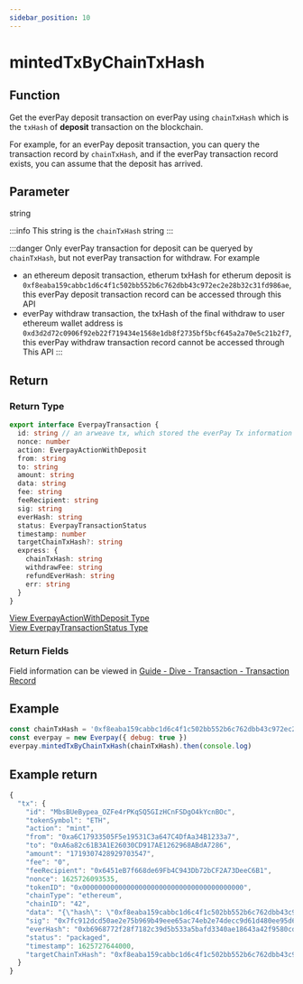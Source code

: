 ```yaml
---
sidebar_position: 10
---
```


# mintedTxByChainTxHash

## Function
Get the everPay deposit transaction on everPay using `chainTxHash` which is the `txHash` of **deposit** transaction on the blockchain.

For example, for an everPay deposit transaction, you can query the transaction record by `chainTxHash`, and if the everPay transaction record exists, you can assume that the deposit has arrived.

## Parameter
string

:::info
This string is the `chainTxHash` string
:::

:::danger
Only everPay transaction for deposit can be queryed by `chainTxHash`, but not everPay transaction for withdraw. For example
* an ethereum deposit transaction, etherum txHash for etherum deposit is `0xf8eaba159cabbc1d6c4f1c502bb552b6c762dbb43c972ec2e28b32c31fd986ae`, this everPay deposit transaction record can be accessed through this API
* everPay withdraw transaction, the txHash of the final withdraw to user ethereum wallet address is `0xd3d2d72c0906f92eb22f719434e1568e1db8f2735bf5bcf645a2a70e5c21b2f7`, this everPay withdraw transaction record cannot be accessed through This API
:::

## Return

### Return Type

```ts
export interface EverpayTransaction {
  id: string // an arweave tx, which stored the everPay Tx information on the arweave blockchain
  nonce: number
  action: EverpayActionWithDeposit
  from: string
  to: string
  amount: string
  data: string
  fee: string
  feeRecipient: string
  sig: string
  everHash: string
  status: EverpayTransactionStatus
  timestamp: number
  targetChainTxHash?: string
  express: {
    chainTxHash: string
    withdrawFee: string
    refundEverHash: string
    err: string
  }
}
```
[View EverpayActionWithDeposit Type](../types.md#everpayactionwithdeposit)  
[View EverpayTransactionStatus Type](../types.md#everpaytransactionstatus)

### Return Fields
Field information can be viewed in [Guide - Dive - Transaction - Transaction Record](../../../dive/transaction#transaction-record)

## Example

```js
const chainTxHash = '0xf8eaba159cabbc1d6c4f1c502bb552b6c762dbb43c972ec2e28b32c31fd986ae'
const everpay = new Everpay({ debug: true })
everpay.mintedTxByChainTxHash(chainTxHash).then(console.log)
```

## Example return
```js
{
  "tx": {
    "id": "MbsBUeBypea_OZFe4rPKqSQ5GIzHCnFSDgO4kYcnBOc",
    "tokenSymbol": "ETH",
    "action": "mint",
    "from": "0xa6C17933505F5e19531C3a647C4DfAa34B1233a7",
    "to": "0xA6a82c61B3A1E26030CD917AE1262968ABdA7286",
    "amount": "1719307428929703547",
    "fee": "0",
    "feeRecipient": "0x6451eB7f668de69Fb4C943Db72bCF2A73DeeC6B1",
    "nonce": 1625726093535,
    "tokenID": "0x0000000000000000000000000000000000000000",
    "chainType": "ethereum",
    "chainID": "42",
    "data": "{\"hash\": \"0xf8eaba159cabbc1d6c4f1c502bb552b6c762dbb43c972ec2e28b32c31fd986ae\", \"nonce\": \"0x31\", \"blockHash\": \"0xaede2df39b4bd3a3fde772c13bad31abfa1075d1e3a12e7c0fd9ada23671ea8c\", \"blockNumber\": \"0x18c801d\", \"transactionIndex\": \"0x0\", \"from\": \"0xA6a82c61B3A1E26030CD917AE1262968ABdA7286\", \"to\": \"0xa7ae99C13d82dd32fc6445Ec09e38d197335F38a\", \"value\": \"0x17dc34ff510b8e7b\", \"gas\": \"0x587a\", \"gasPrice\": \"0x165a0bc00\", \"input\": \"0x\", \"r\": \"0xb56f5631cb0d00809c309abd58de5ef67e856b40fa13ae200650ed257eda0c5e\", \"s\": \"0x268dfb599d8396cc0a30fb6e8b8c1ec709775f3468da31195cfa95f9e1b3908d\", \"v\": \"0x77\"}",
    "sig": "0x7fc912dcd50ae2e75b969b49eee65ac74eb2e74decc9d61d480ee95d62edf264654a17a8721d3615b7f8749f8a31171926a82a14bba37de7c9d23af4564c27621b",
    "everHash": "0xb6968772f28f7182c39d5b533a5bafd3340ae18643a42f9580cd18c8af51cd4b",
    "status": "packaged",
    "timestamp": 1625727644000,
    "targetChainTxHash": "0xf8eaba159cabbc1d6c4f1c502bb552b6c762dbb43c972ec2e28b32c31fd986ae"
  }
}
```